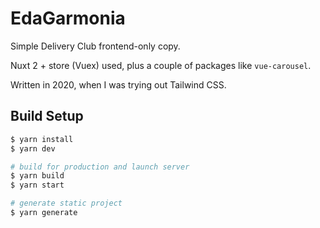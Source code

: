 # EdaGarmonia

Simple Delivery Club frontend-only copy.

Nuxt 2 + store (Vuex) used, plus a couple of packages like `vue-carousel`.

Written in 2020, when I was trying out Tailwind CSS.

## Build Setup

```bash
$ yarn install
$ yarn dev

# build for production and launch server
$ yarn build
$ yarn start

# generate static project
$ yarn generate
```
